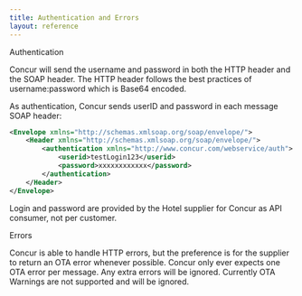 ```yaml
---
title: Authentication and Errors
layout: reference
---
```



Authentication

Concur will send the username and password in both the HTTP header and the SOAP header.  The HTTP header follows the best practices of username:password which is Base64 encoded.  

As authentication, Concur sends userID and password in each message SOAP header: 

```xml
<Envelope xmlns="http://schemas.xmlsoap.org/soap/envelope/"> 
    <Header xmlns="http://schemas.xmlsoap.org/soap/envelope/">
        <authentication xmlns="http://www.concur.com/webservice/auth">
            <userid>testLogin123</userid>
            <password>xxxxxxxxxxxx</password>
        </authentication>
    </Header>
</Envelope>
```
Login and password are provided by the Hotel supplier for Concur as API consumer, not per customer.


Errors

Concur is able to handle HTTP errors, but the preference is for the supplier to return an OTA error whenever possible.  Concur only ever expects one OTA error per message.  Any extra errors will be ignored. 
Currently OTA Warnings are not supported and will be ignored. 
